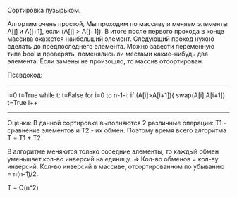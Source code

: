 Сортировка пузырьком. 

Алгортим очень простой, Мы проходим по массиву и меняем элементы A[j] и A[j+1], если (A[j] > A[j+1]).
В итоге после первого прохода в конце массива окажется наибольший элемент. Следующий проход нужно сделать до предпоследнего элемента.
Можно завести переменную типа bool и проверять, поменялись ли местами какие-нибудь два элемента. Если замены не произошло, то массив отсортирован. 

Псевдокод:
___________________________
i=0
t=True
while t:
  t=False
  for i=0 to n-1-i:
    if (A[i]>A[i+1]){
      swap(A[i],A[i+1])
      t=True
   i++
  _______________________
  
Оценка:
В данной сортировке выполняются 2 различные операции: T1 - сравнение элементов и T2 - их обмен.
Поэтому время всего алгоритма T = T1 + T2

В алгоритме меняются только соседние элементы, то каждый обмен уменьшает кол-во инверсий на единицу. => Кол-во обменов = кол-ву инверсий.
Кол-во инверсий в массиве, отсортированном по убыванию = n(n-1)/2.

T = O(n^2)
  
